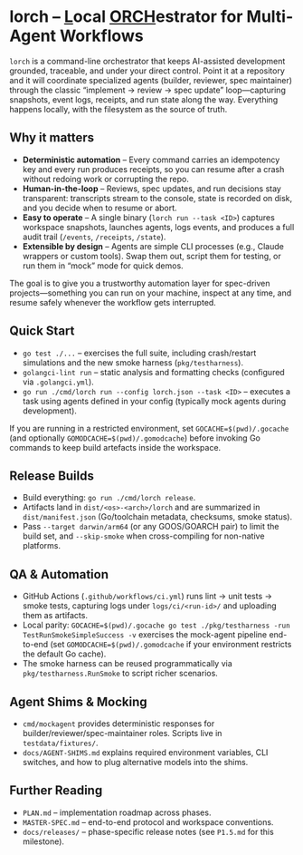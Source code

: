 # lorch – <u>L</u>ocal <u>ORCH</u>estrator for Multi-Agent Workflows

`lorch` is a command-line orchestrator that keeps AI-assisted development grounded, traceable, and under your direct control. Point it at a repository and it will coordinate specialized agents (builder, reviewer, spec maintainer) through the classic “implement → review → spec update” loop—capturing snapshots, event logs, receipts, and run state along the way. Everything happens locally, with the filesystem as the source of truth.

## Why it matters

- **Deterministic automation** – Every command carries an idempotency key and every run produces receipts, so you can resume after a crash without redoing work or corrupting the repo.
- **Human-in-the-loop** – Reviews, spec updates, and run decisions stay transparent: transcripts stream to the console, state is recorded on disk, and you decide when to resume or abort.
- **Easy to operate** – A single binary (`lorch run --task <ID>`) captures workspace snapshots, launches agents, logs events, and produces a full audit trail (`/events`, `/receipts`, `/state`).
- **Extensible by design** – Agents are simple CLI processes (e.g., Claude wrappers or custom tools). Swap them out, script them for testing, or run them in “mock” mode for quick demos.

The goal is to give you a trustworthy automation layer for spec-driven projects—something you can run on your machine, inspect at any time, and resume safely whenever the workflow gets interrupted.

## Quick Start
- `go test ./...` – exercises the full suite, including crash/restart simulations and the new smoke harness (`pkg/testharness`).
- `golangci-lint run` – static analysis and formatting checks (configured via `.golangci.yml`).
- `go run ./cmd/lorch run --config lorch.json --task <ID>` – executes a task using agents defined in your config (typically mock agents during development).

If you are running in a restricted environment, set `GOCACHE=$(pwd)/.gocache` (and optionally `GOMODCACHE=$(pwd)/.gomodcache`) before invoking Go commands to keep build artefacts inside the workspace.

## Release Builds
- Build everything: `go run ./cmd/lorch release`.
- Artifacts land in `dist/<os>-<arch>/lorch` and are summarized in `dist/manifest.json` (Go/toolchain metadata, checksums, smoke status).
- Pass `--target darwin/arm64` (or any GOOS/GOARCH pair) to limit the build set, and `--skip-smoke` when cross-compiling for non-native platforms.

## QA & Automation
- GitHub Actions (`.github/workflows/ci.yml`) runs lint → unit tests → smoke tests, capturing logs under `logs/ci/<run-id>/` and uploading them as artifacts.
- Local parity: `GOCACHE=$(pwd)/.gocache go test ./pkg/testharness -run TestRunSmokeSimpleSuccess -v` exercises the mock-agent pipeline end-to-end (set `GOMODCACHE=$(pwd)/.gomodcache` if your environment restricts the default Go cache).
- The smoke harness can be reused programmatically via `pkg/testharness.RunSmoke` to script richer scenarios.

## Agent Shims & Mocking
- `cmd/mockagent` provides deterministic responses for builder/reviewer/spec-maintainer roles. Scripts live in `testdata/fixtures/`.
- `docs/AGENT-SHIMS.md` explains required environment variables, CLI switches, and how to plug alternative models into the shims.

## Further Reading
- `PLAN.md` – implementation roadmap across phases.
- `MASTER-SPEC.md` – end-to-end protocol and workspace conventions.
- `docs/releases/` – phase-specific release notes (see `P1.5.md` for this milestone).
